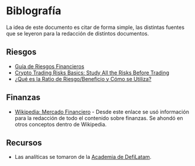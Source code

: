# Biblografía

La idea de este documento es citar de forma simple, las distintas fuentes que se leyeron para la redacción de distintos documentos.

## Riesgos

- [Guía de Riesgos Financieros](https://academy.binance.com/es/articles/financial-risk-explained)
- [Crypto Trading Risks Basics: Study All the Risks Before Trading](https://3commas.io/academy/articles/crypto-trading-risks-basics)
- [¿Qué es la Ratio de Riesgo/Beneficio y Cómo se Utiliza?](https://academy.binance.com/es/articles/what-is-the-risk-reward-ratio-and-how-to-use-it)

## Finanzas

- [Wikipedia: Mercado Financiero](https://es.wikipedia.org/wiki/Mercado_financiero) - Desde este enlace se usó información para la redacción de todo el contenido sobre finanzas. Se ahondó en otros conceptos dentro de Wikipedia.

## Recursos

- Las analíticas se tomaron de la [Academia de DefiLatam](https://academia.defilatam.com/herramientas/analiticas).